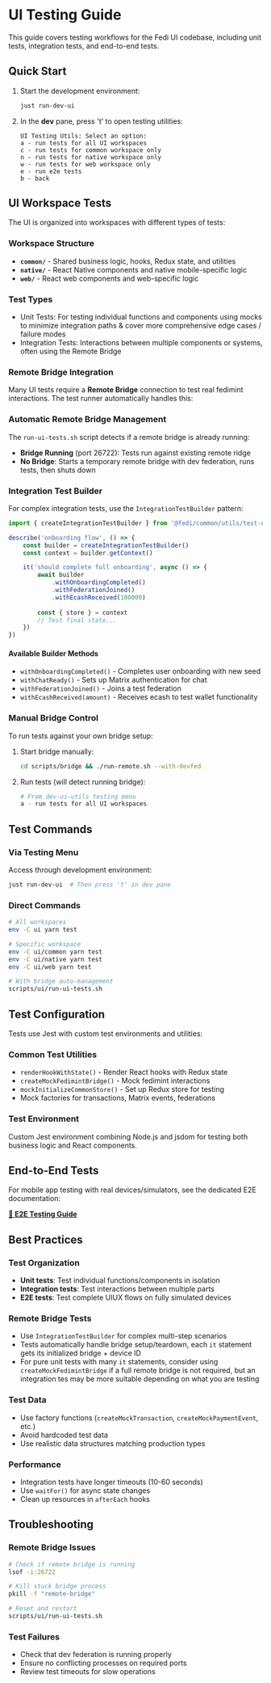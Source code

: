 # UI Testing Guide

This guide covers testing workflows for the Fedi UI codebase, including unit tests, integration tests, and end-to-end tests.

## Quick Start

1. Start the development environment:
   ```bash
   just run-dev-ui
   ```

2. In the **dev** pane, press 't' to open testing utilities:
   ```
   UI Testing Utils: Select an option:
   a - run tests for all UI workspaces
   c - run tests for common workspace only  
   n - run tests for native workspace only
   w - run tests for web workspace only
   e - run e2e tests
   b - back
   ```

## UI Workspace Tests

The UI is organized into workspaces with different types of tests:

### Workspace Structure

- **`common/`** - Shared business logic, hooks, Redux state, and utilities
- **`native/`** - React Native components and native mobile-specific logic  
- **`web/`** - React web components and web-specific logic

### Test Types

- Unit Tests: For testing individual functions and components using mocks to minimize integration paths & cover more comprehensive edge cases / failure modes
- Integration Tests: Interactions between multiple components or systems, often using the Remote Bridge

### Remote Bridge Integration

Many UI tests require a **Remote Bridge** connection to test real fedimint interactions. The test runner automatically handles this:

### Automatic Remote Bridge Management

The `run-ui-tests.sh` script detects if a remote bridge is already running:

- **Bridge Running** (port 26722): Tests run against existing remote ridge
- **No Bridge**: Starts a temporary remote bridge with dev federation, runs tests, then shuts down

### Integration Test Builder

For complex integration tests, use the `IntegrationTestBuilder` pattern:

```typescript
import { createIntegrationTestBuilder } from '@fedi/common/utils/test-utils/remote-bridge-setup'

describe('onboarding flow', () => {
    const builder = createIntegrationTestBuilder()
    const context = builder.getContext()

    it('should complete full onboarding', async () => {
        await builder
            .withOnboardingCompleted()
            .withFederationJoined()
            .withEcashReceived(100000)
            
        const { store } = context
        // Test final state...
    })
})
```

#### Available Builder Methods

- `withOnboardingCompleted()` - Completes user onboarding with new seed
- `withChatReady()` - Sets up Matrix authentication for chat
- `withFederationJoined()` - Joins a test federation  
- `withEcashReceived(amount)` - Receives ecash to test wallet functionality

### Manual Bridge Control

To run tests against your own bridge setup:

1. Start bridge manually:
   ```bash
   cd scripts/bridge && ./run-remote.sh --with-devfed
   ```

2. Run tests (will detect running bridge):
   ```bash
   # From dev-ui-utils testing menu
   a - run tests for all UI workspaces
   ```

## Test Commands

### Via Testing Menu
Access through development environment:
```bash
just run-dev-ui  # Then press 't' in dev pane
```

### Direct Commands

```bash
# All workspaces
env -C ui yarn test

# Specific workspace  
env -C ui/common yarn test
env -C ui/native yarn test
env -C ui/web yarn test

# With bridge auto-management
scripts/ui/run-ui-tests.sh
```

## Test Configuration

Tests use Jest with custom test environments and utilities:

### Common Test Utilities

- `renderHookWithState()` - Render React hooks with Redux state
- `createMockFedimintBridge()` - Mock fedimint interactions
- `mockInitializeCommonStore()` - Set up Redux store for testing
- Mock factories for transactions, Matrix events, federations

### Test Environment

Custom Jest environment combining Node.js and jsdom for testing both business logic and React components.

## End-to-End Tests

For mobile app testing with real devices/simulators, see the dedicated E2E documentation:

**[📱 E2E Testing Guide](../native/tests/README.md)**

## Best Practices

### Test Organization

- **Unit tests**: Test individual functions/components in isolation
- **Integration tests**: Test interactions between multiple parts
- **E2E tests**: Test complete UIUX flows on fully simulated devices

### Remote Bridge Tests

- Use `IntegrationTestBuilder` for complex multi-step scenarios
- Tests automatically handle bridge setup/teardown, each `it` statement gets its initialized bridge + device ID
- For pure unit tests with many `it` statements, consider using `createMockFedimintBridge` if a full remote bridge is not required, but an integration tes may be more suitable depending on what you are testing

### Test Data

- Use factory functions (`createMockTransaction`, `createMockPaymentEvent`, etc.)
- Avoid hardcoded test data
- Use realistic data structures matching production types

### Performance

- Integration tests have longer timeouts (10-60 seconds)
- Use `waitFor()` for async state changes
- Clean up resources in `afterEach` hooks

## Troubleshooting

### Remote Bridge Issues

```bash
# Check if remote bridge is running
lsof -i:26722

# Kill stuck bridge process
pkill -f "remote-bridge"

# Reset and restart
scripts/ui/run-ui-tests.sh
```

### Test Failures

- Check that dev federation is running properly
- Ensure no conflicting processes on required ports
- Review test timeouts for slow operations
